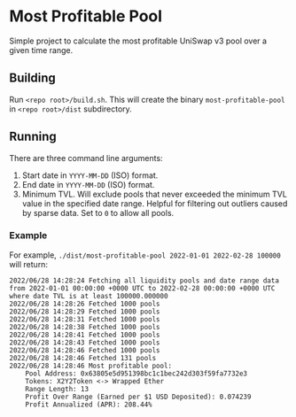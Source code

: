 # Most Profitable Pool
Simple project to calculate the most profitable UniSwap v3 pool over a given time range.

## Building
Run `<repo root>/build.sh`. This will create the binary `most-profitable-pool` in `<repo root>/dist` subdirectory.

## Running
There are three command line arguments:
1. Start date in `YYYY-MM-DD` (ISO) format.
2. End date in `YYYY-MM-DD` (ISO) format.
3. Minimum TVL. Will exclude pools that never exceeded the minimum TVL value in the specified date range. Helpful for filtering out outliers caused by sparse data. Set to `0` to allow all pools.

### Example
For example, `./dist/most-profitable-pool 2022-01-01 2022-02-28 100000` will return:
```
2022/06/28 14:28:24 Fetching all liquidity pools and date range data from 2022-01-01 00:00:00 +0000 UTC to 2022-02-28 00:00:00 +0000 UTC where date TVL is at least 100000.000000
2022/06/28 14:28:26 Fetched 1000 pools
2022/06/28 14:28:29 Fetched 1000 pools
2022/06/28 14:28:31 Fetched 1000 pools
2022/06/28 14:28:38 Fetched 1000 pools
2022/06/28 14:28:41 Fetched 1000 pools
2022/06/28 14:28:43 Fetched 1000 pools
2022/06/28 14:28:46 Fetched 1000 pools
2022/06/28 14:28:46 Fetched 131 pools
2022/06/28 14:28:46 Most profitable pool:
	Pool Address: 0x63805e5d951398bc1c1bec242d303f59fa7732e3
	Tokens: X2Y2Token <-> Wrapped Ether
	Range Length: 13
	Profit Over Range (Earned per $1 USD Deposited): 0.074239
	Profit Annualized (APR): 208.44%
```